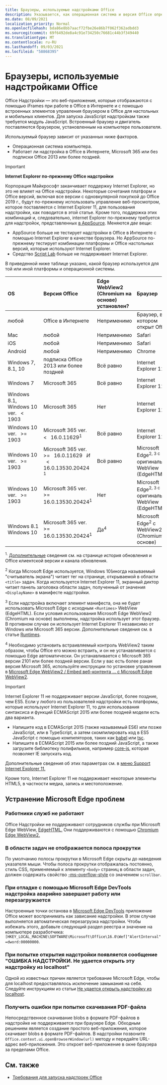 ```yaml
---
title: Браузеры, используемые надстройками Office
description: Указывается, как операционная система и версия Office определяют браузер, используемый надстройками Office.
ms.date: 08/09/2021
localization_priority: Normal
ms.openlocfilehash: bda86e8bb7aacf72fbe26e86b7f062f362adbdd3
ms.sourcegitcommit: 69f6492de8a4c91e734250c76681c44b3f349440
ms.translationtype: MT
ms.contentlocale: ru-RU
ms.lasthandoff: 09/03/2021
ms.locfileid: "58868395"
---
```

# <a name="browsers-used-by-office-add-ins"></a>Браузеры, используемые надстройками Office

Office Надстройки — это веб-приложения, которые отображаются с помощью iFrames при работе в Office в Интернете и с помощью встроенных элементов управления браузером в Office для настольных и мобильных клиентов. Для запуска JavaScript надстройкам также требуется модуль JavaScript. Встроенный браузер и двигатель поставляются браузером, установленным на компьютере пользователя.

Используемый браузер зависит от указанных ниже факторов.

- Операционная система компьютера.
- Работает ли надстройка в Office в Интернете, Microsoft 365 или без подписки Office 2013 или более поздней.

> [!IMPORTANT]
> **Internet Explorer по-прежнему Office надстройки**
>
> Корпорация Майкрософт заканчивает поддержку Internet Explorer, но это не влияет на Office надстройки. Некоторые сочетания платформ и Office версий, включая все версии с одновкулярной покупкой до Office 2019 г., будут по-прежнему использовать управление веб-просмотром, которое поставляется с Internet Explorer 11, для пользования надстройки, как поводится в этой статье. Кроме того, поддержка этих комбинаций и, следовательно, internet Explorer по-прежнему требуется для надстройок, представленных [в AppSource](/office/dev/store/submit-to-appsource-via-partner-center). Меняются *две* вещи:
>
> - AppSource больше не тестирует надстройки в Office в Интернете с помощью Internet Explorer в качестве браузера. Но AppSource по-прежнему тестирует комбинации  платформы и Office настольных версий, которые используют Internet Explorer.
> - Средство [Script Lab](../overview/explore-with-script-lab.md) больше не поддерживает Internet Explorer.

В приведенной ниже таблице указано, какой браузер используется для той или иной платформы и операционной системы.

|OS|Версия Office|Edge WebView2 (Chromium на основе) установлен?|Браузер|
|:-----|:-----|:-----|:-----|
|любой|Office в Интернете|Неприменимо|Браузер, в котором открыт Office.|
|Mac|любой|Неприменимо|Safari|
|iOS|любой|Неприменимо|Safari|
|Android|любой|Неприменимо|Chrome|
|Windows 7, 8.1, 10 | подписка Office 2013 или более поздней|Всё равно|Internet Explorer 11|
|Windows 7 | Microsoft 365| Всё равно | Internet Explorer 11|
|Windows 8.1,<br>Windows 10 ver. &nbsp; < &nbsp; 1903| Microsoft 365 | Нет| Internet Explorer 11|
|Windows 10 ver. &nbsp; >= &nbsp; 1903 | Microsoft 365 ver. &nbsp; < &nbsp; 16.0.11629<sup>1</sup>| Всё равно|Internet Explorer 11|
|Windows 10 ver. &nbsp; >= &nbsp; 1903 | Microsoft 365 ver. &nbsp; >= &nbsp; 16.0.11629 &nbsp; _И_ &nbsp; < &nbsp; 16.0.13530.20424 <sup>1</sup>| Всё равно|Microsoft Edge<sup>2, 3 с</sup> оригинальным WebView (EdgeHTML)|
|Windows 10 ver. &nbsp; >= &nbsp; 1903 | Microsoft 365 ver. &nbsp; >= &nbsp; 16.0.13530.20424<sup>1</sup>| Нет |Microsoft Edge<sup>2, 3 с</sup> оригинальным WebView (EdgeHTML)|
|Windows 8.1<br>Windows 10| Microsoft 365 ver. &nbsp; >= &nbsp; 16.0.13530.20424<sup>1</sup>| Да<sup>4</sup>|  Microsoft Edge<sup>2</sup> с WebView2 (Chromium основе) |

<sup>1.</sup> [Дополнительные](/officeupdates/update-history-office365-proplus-by-date) сведения см. на странице история обновления и Office клиентской версии и канала обновления. [](https://support.microsoft.com/office/932788b8-a3ce-44bf-bb09-e334518b8b19)

<sup>2</sup> Когда Microsoft Edge используется, Windows 10(иногда называемый "считыватель экрана") читает тег на странице, открываемой в области `<title>` задач. Когда используется Internet Explorer 11, экранный диктор читает панель заголовка области задач, полученный от значения `<DisplayName>` в манифесте надстройки.

<sup>3</sup> Если надстройка включает элемент манифеста, она не будет использовать Microsoft Edge с исходным `<Runtimes>` WebView (EdgeHTML). Если условия использования Microsoft Edge WebView2 (Chromium на основе) выполнены, надстройка использует этот браузер. В противном случае он использует Internet Explorer 11 независимо от Windows или Microsoft 365 версии. Дополнительные сведения см. в статье [Runtimes](../reference/manifest/runtimes.md).

<sup>4</sup> Необходимо установить встраивляемый контроль WebView2 таким образом, чтобы Office его можно встраить, и он не устанавливается с помощью Edge автоматически. Он устанавливается с Microsoft 365 версии 2101 или более поздней версии. Если у вас есть более раная версия Microsoft 365, используйте инструкции по установке управления в [Microsoft Edge WebView2 / Embed веб-контента ... с Microsoft Edge WebView2](https://developer.microsoft.com/microsoft-edge/webview2/).

> [!IMPORTANT]
> Internet Explorer 11 не поддерживает версии JavaScript, более поздние, чем ES5. Если у любого из пользователей надстройки есть платформы, которые используют Internet Explorer 11, то для использования синтаксиса и функций ECMAScript 2015 или более поздней модели есть два варианта.
>
> - Напишите код в ECMAScript 2015 (также называемый ES6) или позже JavaScript, или в TypeScript, а затем скомпилировать код в ES5 JavaScript с помощью компиляторов, таких как [babel](https://babeljs.io/) или [tsc](https://www.typescriptlang.org/index.html).
> - Напишите в ECMAScript 2015 или более [](https://en.wikipedia.org/wiki/Polyfill_(programming)) поздний JavaScript, а также загрузите библиотеку полифильмов, например [core-js,](https://github.com/zloirock/core-js) которая позволяет IE запускать код.
>
> Дополнительные сведения об этих параметрах см. в [меню Support Internet Explorer 11.](../develop/support-ie-11.md)
>
> Кроме того, Internet Explorer 11 не поддерживает некоторые элементы HTML5, в частности медиа, запись и местоположение.

## <a name="troubleshooting-microsoft-edge-issues"></a>Устранение Microsoft Edge проблем

### <a name="service-workers-are-not-working"></a>Работники служб не работают

Office Надстройки не поддерживают сотрудников службы при Microsoft Edge WebView, [EdgeHTML.](https://en.wikipedia.org/wiki/EdgeHTML) Они поддерживаются с помощью [Chromium Edge WebView2.](/microsoft-edge/hosting/webview2)

### <a name="scroll-bar-does-not-appear-in-task-pane"></a>В области задач не отображается полоса прокрутки

По умолчанию полосы прокрутки в Microsoft Edge скрыты до наведения указателя мыши. Чтобы полоса прокрутки отображалась постоянно, стиль CSS, применяемый к элементу `<body>` страниц в области задач, должен содержать свойство [-ms-overflow-style](https://developer.mozilla.org/docs/Web/CSS/Microsoft_Extensions) со значением `scrollbar`.

### <a name="when-debugging-with-the-microsoft-edge-devtools-the-add-in-crashes-or-reloads"></a>При отладке с помощью Microsoft Edge DevTools надстройка аварийно завершает работу или перезагружается

Настроенные точки останова в [Microsoft Edge DevTools](https://www.microsoft.com/p/microsoft-edge-devtools-preview/9mzbfrmz0mnj?rtc=1&activetab=pivot%3Aoverviewtab) приложение Office может воспринимать как зависание надстройки. В этом случае выполняется автоматическая перезагрузка надстройки. Чтобы избежать этого, добавьте следующий раздел реестра и значение на компьютере разработчика: `[HKEY_LOCAL_MACHINE\SOFTWARE\Microsoft\Office\16.0\Wef]"AlertInterval"=dword:00000000`.

### <a name="when-the-add-in-tries-to-open-get-add-in-error-we-cant-open-this-add-in-from-the-localhost-error"></a>При попытке открытия надстройки появляется сообщение "ОШИБКА НАДСТРОЙКИ. Не удается открыть эту надстройку из localhost"

Одной из известных причин является требование Microsoft Edge, чтобы для localhost предоставлялось исключение замыкания на себя. Следуйте инструкциям из статьи [Не удается открыть надстройку из localhost](/office/troubleshoot/error-messages/cannot-open-add-in-from-localhost).

### <a name="get-errors-trying-to-download-a-pdf-file"></a>Получить ошибки при попытке скачивания PDF-файла

Непосредственное скачивание blobs в формате PDF-файлов в надстройке не поддерживается при браузере Edge. Обходным решением является создание простого веб-приложения, которое скачивает blobs в формате PDF-файлов. В надстройки позвоните `Office.context.ui.openBrowserWindow(url)` методу и передайте URL-адрес веб-приложения. Это откроет веб-приложение в окне браузера за пределами Office.

## <a name="see-also"></a>См. также

- [Требования для запуска надстроек Office](requirements-for-running-office-add-ins.md)
